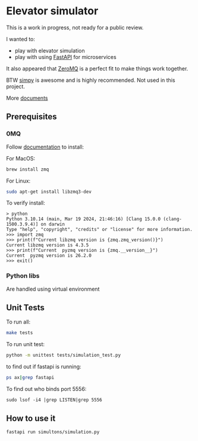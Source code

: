 # Elevator simulator

This is a work in progress, not ready for a public review.

I wanted to:

* play with elevator simulation
* play with using [FastAPI](https://fastapi.tiangolo.com/) for microservices

It also appeared that [ZeroMQ](https://zeromq.org/) is a perfect fit to make
things work together.

BTW [simpy](https://simpy.readthedocs.io/en/latest/) is awesome and is highly
recommended.  Not used in this project.


More [documents](./docs/)

## Prerequisites

### 0MQ

Follow [documentation](https://zeromq.org/download/) to install:

For MacOS:
```sh
brew install zmq
```

For Linux:
```sh
sudo apt-get install libzmq3-dev
```

To verify install:
```
> python
Python 3.10.14 (main, Mar 19 2024, 21:46:16) [Clang 15.0.0 (clang-1500.3.9.4)] on darwin
Type "help", "copyright", "credits" or "license" for more information.
>>> import zmq
>>> print(f"Current libzmq version is {zmq.zmq_version()}")
Current libzmq version is 4.3.5
>>> print(f"Current  pyzmq version is {zmq.__version__}")
Current  pyzmq version is 26.2.0
>>> exit()
```

### Python libs

Are handled using virtual environment

## Unit Tests

To run all:
```sh
make tests
```

To run unit test:
```sh
python -m unittest tests/simulation_test.py
```

to find out if fastapi is running:
```sh
ps ax|grep fastapi
```

To find out who binds port 5556:
```
sudo lsof -i4 |grep LISTEN|grep 5556
```

## How to use it

```sh
fastapi run simultons/simulation.py
```
